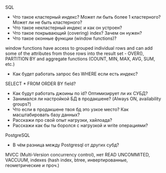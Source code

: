 SQL
* Что такое кластерный индекс? Может ли быть более 1 кластерного? Может ли не быть кластерного?
* Что такое некластерный индекс и как он устроен?
* Что такое покрывающий (covering) index? Зачем он нужен?
* Что такое оконные функции (window functions)?

window functions have access to grouped individual rows and can add some of the attributes from those rows into the result set - OVER(), PARTITION BY and aggregate functions (COUNT, MIN, MAX, AVG, SUM, etc.)

* Как будет работать запрос без WHERE если есть индекс? 

SELECT * FROM ORDER BY field? 

* Как будут работать джоины по id? Оптимизирует ли их СУБД?
* Занимался ли настройкой БД в продакшене? (Always ON, availability groups?)
* Что если в продакшене твоя бд это узкое место? Как масштабировать базу данных?
* Расскажи про свой опыт нагрузки, хайлоада?
* Расскажи как бы ты боролся с нагрузкой и write операциями?

PostgreSQL
* В чём разница между Postgresql от других субд?

MVCC (Multi-Version concurrency control), нет READ UNCOMMITED, VACCUUM, indexes (hash index, btree, инвертированные, геометрические и проч.)
